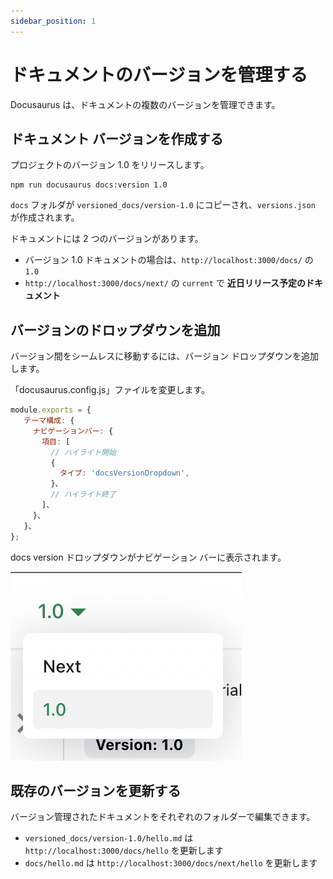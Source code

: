 ```yaml
---
sidebar_position: 1
---
```


# ドキュメントのバージョンを管理する

Docusaurus は、ドキュメントの複数のバージョンを管理できます。

## ドキュメント バージョンを作成する

プロジェクトのバージョン 1.0 をリリースします。

```バッシュ
npm run docusaurus docs:version 1.0
```

`docs` フォルダが `versioned_docs/version-1.0` にコピーされ、`versions.json` が作成されます。

ドキュメントには 2 つのバージョンがあります。

- バージョン 1.0 ドキュメントの場合は、`http://localhost:3000/docs/` の `1.0`
- `http://localhost:3000/docs/next/` の `current` で **近日リリース予定のドキュメント**

## バージョンのドロップダウンを追加

バージョン間をシームレスに移動するには、バージョン ドロップダウンを追加します。

「docusaurus.config.js」ファイルを変更します。

```js title="docusaurus.config.js"
module.exports = {
   テーマ構成: {
     ナビゲーションバー: {
       項目: [
         // ハイライト開始
         {
           タイプ: 'docsVersionDropdown',
         }、
         // ハイライト終了
       ]、
     }、
   }、
};
```

docs version ドロップダウンがナビゲーション バーに表示されます。

![ドキュメント バージョン ドロップダウン](./img/docsVersionDropdown.png)

## 既存のバージョンを更新する

バージョン管理されたドキュメントをそれぞれのフォルダーで編集できます。

- `versioned_docs/version-1.0/hello.md` は `http://localhost:3000/docs/hello` を更新します
- `docs/hello.md` は `http://localhost:3000/docs/next/hello` を更新します
